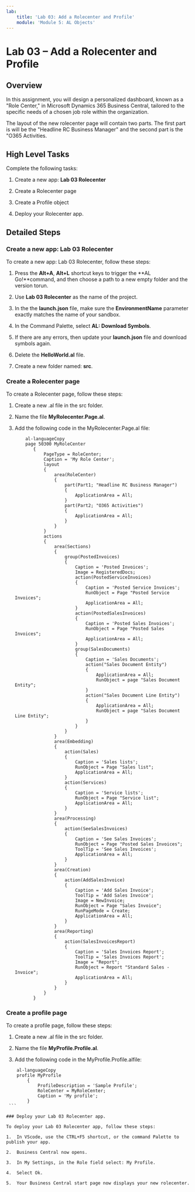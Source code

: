 ```yaml
---
lab:
    title: 'Lab 03: Add a Rolecenter and Profile'
    module: 'Module 5: AL Objects'
---
```

Lab 03 – Add a Rolecenter and Profile
=====================================

Overview
--------

In this assignment, you will design a personalized dashboard, known as a "Role Center," in Microsoft Dynamics 365 Business Central, tailored to the specific needs of a chosen job role within the organization.

The layout of the new rolecenter page will contain two parts. The first part is will be the "Headline RC Business Manager" and the second part is the "O365 Activities.

High Level Tasks
----------------

Complete the following tasks:

1.  Create a new app: **Lab 03 Rolecenter**

2.  Create a Rolecenter page

3.  Create a Profile object

4.  Deploy your Rolecenter app.

Detailed Steps
--------------

### Create a new app: Lab 03 Rolecenter

To create a new app: Lab 03 Rolecenter, follow these steps:

1.  Press the **Alt+A**, **Alt+L** shortcut keys to trigger the **AL Go!**command, and then choose a path to a new empty folder and the version torun.

2.  Use **Lab 03 Rolecenter** as the name of the project.

3.  In the the **launch.json** file, make sure the **EnvironmentName** parameter exactly matches the name of your sandbox.

4.  In the Command Palette, select **AL: Download Symbols**.

5.  If there are any errors, then update your **launch.json** file and download symbols again.

6.  Delete the **HelloWorld.al** file.

7.  Create a new folder named: **src**.

### Create a Rolecenter page

To create a Rolecenter page, follow these steps:

1.  Create a new .al file in the src folder.

2.  Name the file **MyRolecenter.Page.al**.

3.  Add the following code in the MyRolecenter.Page.al file:

    ```
        al-languageCopy  
        page 50300 MyRoleCenter
           {
               PageType = RoleCenter;
               Caption = 'My Role Center';
               layout
               {
                   area(RoleCenter)
                   {
                       part(Part1; "Headline RC Business Manager")
                       {
                           ApplicationArea = All;
                       }
                       part(Part2; "O365 Activities")
                       {
                           ApplicationArea = All;
                       }
                   }
               }
               actions
               {
                   area(Sections)
                   {
                       group(PostedInvoices)
                       {
                           Caption = 'Posted Invoices';
                           Image = RegisteredDocs;
                           action(PostedServiceInvoices)
                           {
                               Caption = 'Posted Service Invoices';
                               RunObject = Page "Posted Service Invoices";
                               ApplicationArea = All;
                           }
                           action(PostedSalesInvoices)
                           {
                               Caption = 'Posted Sales Invoices';
                               RunObject = Page "Posted Sales Invoices";
                               ApplicationArea = All;
                           }
                           group(SalesDocuments)
                           {
                               Caption = 'Sales Documents';
                               action("Sales Document Entity")
                               {
                                   ApplicationArea = All;
                                   RunObject = page "Sales Document Entity";
                               }
                               action("Sales Document Line Entity")
                               {
                                   ApplicationArea = All;
                                   RunObject = page "Sales Document Line Entity";
                               }
                           }
                       }
                   }
                   area(Embedding)
                   {
                       action(Sales)
                       {
                           Caption = 'Sales lists';
                           RunObject = Page "Sales list";
                           ApplicationArea = All;
                       }
                       action(Services)
                       {
                           Caption = 'Service lists';
                           RunObject = Page "Service list";
                           ApplicationArea = All;
                       }
                   }
                   area(Processing)
                   {
                       action(SeeSalesInvoices)
                       {
                           Caption = 'See Sales Invoices';
                           RunObject = Page "Posted Sales Invoices";
                           ToolTip = 'See Sales Invoices';
                           ApplicationArea = All;
                       }
                   }
                   area(Creation)
                   {
                       action(AddSalesInvoice)
                       {
                           Caption = 'Add Sales Invoice';
                           ToolTip = 'Add Sales Invoice';
                           Image = NewInvoice;
                           RunObject = Page "Sales Invoice";
                           RunPageMode = Create;
                           ApplicationArea = All;
                       }
                   }
                   area(Reporting)
                   {
                       action(SalesInvoicesReport)
                       {
                           Caption = 'Sales Invoices Report';
                           ToolTip = 'Sales Invoices Report';
                           Image = "Report";
                           RunObject = Report "Standard Sales - Invoice";
                           ApplicationArea = All;
                       }
                   }
               }
           }
    ```

### Create a profile page

To create a profile page, follow these steps:

1.  Create a new .al file in the src folder.

2.  Name the file **MyProfile.Profile.al**.

3.  Add the following code in the MyProfile.Profile.alfile:  

   ```
       al-languageCopy  
       profile MyProfile
           {
               ProfileDescription = 'Sample Profile';
               RoleCenter = MyRoleCenter;
               Caption = 'My profile';
           }
    ```

### Deploy your Lab 03 Rolecenter app.

To deploy your Lab 03 Rolecenter app, follow these steps:

1.  In VScode, use the CTRL+F5 shortcut, or the command Palette to publish your app.

2.  Business Central now opens.

3.  In My Settings, in the Role field select: My Profile.

4.  Select Ok.

5.  Your Business Central start page now displays your new rolecenter.
